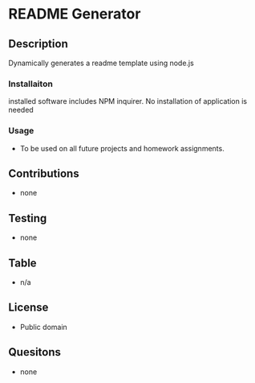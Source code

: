 
# README Generator  

## Description

Dynamically generates a readme template using node.js
### Installaiton
installed software includes NPM inquirer. No installation of application is needed
### Usage
* To be used on all future projects and homework assignments.
## Contributions
* none
## Testing
* none
## Table
* n/a
## License
* Public domain
## Quesitons
* none
    

